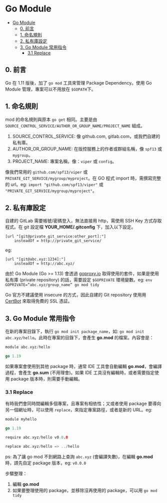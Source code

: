 # Go Module

<!-- @import "[TOC]" {cmd="toc" depthFrom=1 depthTo=3 orderedList=false} -->

<!-- code_chunk_output -->

- [Go Module](#go-module)
  - [0. 前言](#0-前言)
  - [1. 命名規則](#1-命名規則)
  - [2. 私有庫設定](#2-私有庫設定)
  - [3. Go Module 常用指令](#3-go-module-常用指令)
    - [3.1 Replace](#31-replace)

<!-- /code_chunk_output -->

## 0. 前言

Go 在 1.11 版後，加了 `go mod` 工具來管理 Package Dependency。使用 Go Module 管理，專案可以不用放在 `$GOPATH`下。

## 1. 命名規則

mod 的命名規則與原本 `go get` 相同。主要是由 `SOURCE_CONTROL_SERVICE/AUTHOR_OR_GROUP_NAME/PROJECT_NAME` 組成。

1. SOURCE_CONTROL_SERVICE: 像 github.com, gitlab.com，或我們自建的私有庫。
1. AUTHOR_OR_GROUP_NAME: 在版控服務上的作者或群組名稱，像 `spf13` 或 `mygroup`。
1. PROJECT_NAME: 專案名稱，像：`viper` 或 `config`。

像我們常用的 `github.com/spf13/viper` 或 `PRIVATE_GIT_SERVICE/mygroup/myproject`。在 GO 程式 import 時，需撰寫完整的 url。eg: `import "github.com/spf13/viper"` 或 `"PRIVATE_GIT_SERVICE/mygroup/myproject"`。

## 2. 私有庫設定

自建的 GitLab 需要帳號/密碼登入，無法直接用 http，需使用 SSH Key 方式存取程式。在 git 設定檔 **YOUR_HOME/.gitconfig** 下，加入以下設定。

```text
[url "[git@private_git_service:other_port]:"]
    insteadOf = http://private_git_service/
```

eg:

```text
[url "[git@abc.xyz:1234]:"]
    insteadOf = http://abc.xyz/
```

由於 Go Module (Go >= 1.13) 會透過 [goproxy.io](https://goproxy.io/) 取得使用的套件，如果是使用私有庫 (private repository) 的話，需要設定 `$GOPRIVATE` 環境變數。eg: `env GOPRIVATE=“abc.xyz/group_name” go mod tidy`

Go 官方不建議使用 insecure 的方式，因此自建的 Git repository 使用用 [CertBot](https://certbot.eff.org/) 來取得免費的 SSL 憑証。

## 3. Go Module 常用指令

在新的專案目錄下，執行 `go mod init package_name`，如: `go mod init abc.xyz/hello`。此時在專案的目錄下，會產生 **go.mod** 的檔案。內容會是：

```go
module abc.xyz/hello

go 1.19
```

如果專案會使用到其他 package 時，通常 IDE 工具會自動編輯 **go.mod**，會編譯過程，會產生 **go.sum** (不用理會)。如果 IDE 工具沒有編輯時，或者需要指定使用 package 版本時，則需要手動編輯。

### 3.1 Replace

有時我們會同時間編輯多個專案，且專案有相依性；又或者使用 package 要導向另一個網址時，可以使用 `replace`，來指定專案路徑，或者是新的 URL。eg:

```go
module myhello

go 1.19

require abc.xyz/hello v0.0.0

replace abc.xyz/hello => ../hello
```

ps: 為了讓 go mod 不到網路上查詢 `abc.xyz` (會編譯失數)，在編輯 **go.mod** 時，請先自定 package 版本，eg: `v0.0.0`

步驟整理：

1. 編輯 **go.mod**
1. 如果要整理使用的 package，並移除沒再使用的 package，可以用 `go mod tidy`
